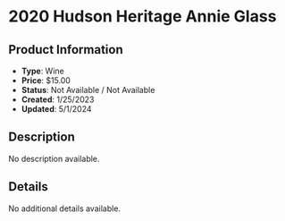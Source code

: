 # 2020 Hudson Heritage Annie Glass

## Product Information
- **Type**: Wine
- **Price**: $15.00
- **Status**: Not Available / Not Available
- **Created**: 1/25/2023
- **Updated**: 5/1/2024

## Description
No description available.



## Details
No additional details available.
